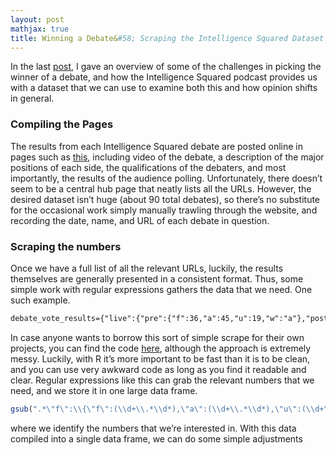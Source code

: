 ```yaml
---
layout: post
mathjax: true
title: Winning a Debate&#58; Scraping the Intelligence Squared Dataset
---
```


In the last [post](https://dylanpotteroconnell.github.io/debateresults/), I gave an overview of some of the challenges in picking the winner of a debate, and how the Intelligence Squared podcast provides us with a dataset that we can use to examine both this and how opinion shifts in general.

### Compiling the Pages

The results from each Intelligence Squared debate are posted online in pages such as [this](https://www.intelligencesquaredus.org/debates/globalization-has-undermined-americas-working-class), including video of the debate, a description of the major positions of each side, the qualifications of the debaters, and most importantly, the results of the audience polling. Unfortunately, there doesn’t seem to be a central hub page that neatly lists all the URLs. However, the desired dataset isn’t huge (about 90 total debates), so there’s no substitute for the occasional work simply manually trawling through the website, and recording the date, name, and URL of each debate in question.

### Scraping the numbers

Once we have a full list of all the relevant URLs, luckily, the results themselves are generally presented in a consistent format. Thus,  some simple work with regular expressions gathers the data that we need. One such example.

```HTML
debate_vote_results={"live":{"pre":{"f":36,"a":45,"u":19,"w":"a"},"post":{"f":32,"a":61,"u":7,"w":"a"},"s":41,"t":100,"f":{"f":18,"a":15,"u":3},"a":{"f":6,"a":38,"u":1},"u":{"f":8,"a":8,"u":3}},"online":{"t":100,"pre":{"f":50,"a":35,"u":15,"w":""},"post":{"f":44,"a":50,"u":6,"w":""},"f":{"f":35,"a":13,"u":2},"a":{"f":4,"a":27,"u":4},"u":{"f":6,"a":10,"u":0}}};

```

 In case anyone wants to borrow this sort of simple scrape for their own projects, you can find the code [here](https://github.com/dylanpotteroconnell/IntelSquaredProject/blob/master/intelsquareddata.R), although the approach is extremely messy. Luckily, with R it’s more important to be fast than it is to be clean, and you can use very awkward code as long as you find it readable and clear. Regular expressions like this can grab the relevant numbers that we need, and we store it in one large data frame.


```R
gsub(".*\"f\":\\{\"f\":(\\d+\\.*\\d*),\"a\":(\\d+\\.*\\d*),\"u\":(\\d+\\.*\\d*).*", "\\1 \\2 \\3", post)
```

where we identify the numbers that we’re interested in. With this data compiled into a single data frame, we can do some simple adjustments 






